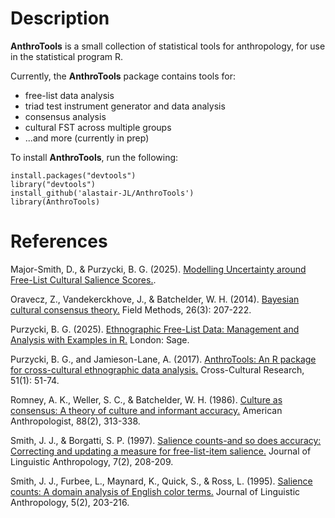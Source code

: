 # Description
**AnthroTools** is a small collection of statistical tools for anthropology, for use in the statistical program R.

Currently, the **AnthroTools** package contains tools for:
* free-list data analysis
* triad test instrument generator and data analysis
* consensus analysis
* cultural FST across multiple groups
* ...and more (currently in prep)

To install **AnthroTools**, run the following:

```
install.packages("devtools")
library("devtools")
install_github('alastair-JL/AnthroTools')
library(AnthroTools)
```

# References
Major-Smith, D., & Purzycki, B. G. (2025). [Modelling Uncertainty around Free-List Cultural Salience Scores.](https://doi.org/10.31219/osf.io/k5ef4_v1). 

Oravecz, Z., Vandekerckhove, J., & Batchelder, W. H. (2014). [Bayesian cultural consensus theory.](http://doi.org/10.1177/1525822X13520280) Field Methods, 26(3): 207-222.

Purzycki, B. G. (2025). [Ethnographic Free-List Data: Management and Analysis with Examples in R.](https://collegepublishing.sagepub.com/products/ethnographic-free-list-data-1-282517) London: Sage.

Purzycki, B. G., and Jamieson-Lane, A. (2017). [AnthroTools: An R package for cross-cultural ethnographic data analysis.](https://journals.sagepub.com/doi/pdf/10.1177/1069397116680352) Cross-Cultural Research, 51(1):  51-74. 

Romney, A. K., Weller, S. C., & Batchelder, W. H. (1986). [Culture as consensus: A theory of culture and informant accuracy.](https://anthrosource.onlinelibrary.wiley.com/doi/abs/10.1525/aa.1986.88.2.02a00020) American Anthropologist, 88(2), 313-338.

Smith, J. J., & Borgatti, S. P. (1997). [Salience counts-and so does accuracy: Correcting and updating a measure for free-list-item salience.](http://doi.org/10.1525/jlin.1997.7.2.208) Journal of Linguistic Anthropology, 7(2), 208-209. 

Smith, J. J., Furbee, L., Maynard, K., Quick, S., & Ross, L. (1995). [Salience counts: A domain analysis of English color terms.](http://doi.org/10.1525/jlin.1995.5.2.203.) Journal of Linguistic Anthropology, 5(2), 203-216. 
